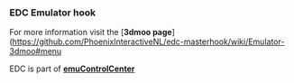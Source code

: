 ### EDC Emulator hook

For more information visit the [**3dmoo page**](https://github.com/PhoenixInteractiveNL/edc-masterhook/wiki/Emulator-3dmoo#menu

EDC is part of [**emuControlCenter**](https://github.com/PhoenixInteractiveNL/emuControlCenter/wiki)
